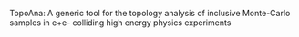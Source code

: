 TopoAna: A generic tool for the topology analysis of inclusive Monte-Carlo samples in e+e- colliding high energy physics experiments

